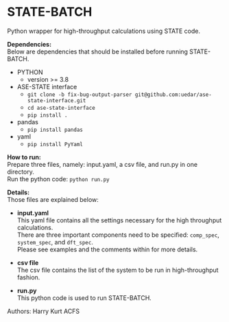 # STATE-BATCH
Python wrapper for high-throughput calculations using STATE code.

**Dependencies:**\
Below are dependencies that should be installed before running STATE-BATCH.
- PYTHON
  - version >= 3.8
- ASE-STATE interface 
  - `git clone -b fix-bug-output-parser git@github.com:uedar/ase-state-interface.git`
  - `cd ase-state-interface`
  - `pip install .`
- pandas 
  - `pip install pandas`
- yaml
  - `pip install PyYaml`

**How to run:**\
Prepare three files, namely: input.yaml, a csv file, and run.py in one directory.\
Run the python code: `python run.py`

**Details:**\
Those files are explained below:

- **input.yaml**\
This yaml file contains all the settings necessary for the high throughput calculations.\
There are three important components need to be specified: `comp_spec`, `system_spec`, and `dft_spec`.\
Please see examples and the comments within for more details.

- **csv file**\
The csv file contains the list of the system to be run in high-throughput fashion.

- **run.py**\
This python code is used to run STATE-BATCH.


Authors:
Harry 
Kurt
ACFS
